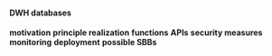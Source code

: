 ####  DWH databases
**motivation**
**principle realization**
**functions**
**APIs**
**security measures**
**monitoring**
**deployment**
**possible SBBs**
